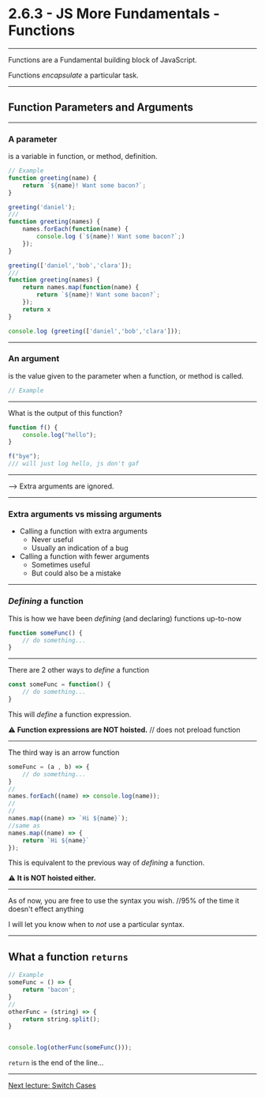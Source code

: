 # 2.6.3 - JS More Fundamentals - Functions

---

Functions are a Fundamental building block of JavaScript.

Functions _encapsulate_ a particular task.

---

## Function Parameters and Arguments

---

### A parameter

is a variable in function, or method, definition.

```js
// Example
function greeting(name) {
    return `${name}! Want some bacon?`;
}

greeting('daniel');
///
function greeting(names) {
    names.forEach(function(name) {
        console.log (`${name}! Want some bacon?`;)
    });
}

greeting(['daniel','bob','clara']);
///
function greeting(names) {
    return names.map(function(name) {
        return `${name}! Want some bacon?`;
    });
    return x
}

console.log (greeting(['daniel','bob','clara']));
```

---

### An argument

is the value given to the parameter when a function, or method is called.

```js
// Example

```

---

What is the output of this function?

```js
function f() {
    console.log("hello");
}

f("bye");
/// will just log hello, js don't gaf
```

---

--> Extra arguments are ignored.

---

### Extra arguments vs missing arguments

- Calling a function with extra arguments
    - Never useful
    - Usually an indication of a bug
- Calling a function with fewer arguments
    - Sometimes useful
    - But could also be a mistake

---

### _Defining_ a function

This is how we have been _defining_ (and declaring) functions up-to-now

```js
function someFunc() {
    // do something...
}
```

--- 

There are 2 other ways to _define_ a function

```js
const someFunc = function() {
    // do something...
}
```

This will _define_ a function expression.

⚠️ **Function expressions are NOT hoisted.**
// does not preload function

---

The third way is an arrow function

```js
someFunc = (a , b) => {
    // do something...
}
//
names.forEach((name) => console.log(name));
//
//
names.map((name) => `Hi ${name}`);
//same as
names.map((name) => {
    return `Hi ${name}`
});
```

This is equivalent to the previous way of _defining_ a function. 

⚠️ **It is NOT hoisted either.**

---

As of now, you are free to use the syntax you wish.
//95% of the time it doesn't effect anything

I will let you know when to _not_ use a particular syntax.

---

## What a function `returns`

```js
// Example
someFunc = () => {
    return 'bacon';
}
//
otherFunc = (string) => {
    return string.split();
}


console.log(otherFunc(someFunc()));
```

`return` is the end of the line...

---

[Next lecture: Switch Cases](../6-lecture-4-switch-cases)